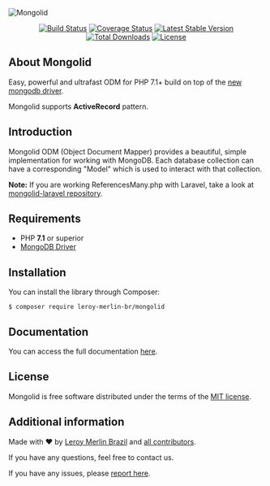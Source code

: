 ![Mongolid](https://user-images.githubusercontent.com/1991286/28967747-fe5c258a-78f2-11e7-91c7-8850ffb32004.png)

<p align="center">
<a href="https://travis-ci.org/leroy-merlin-br/mongolid"><img src="https://travis-ci.org/leroy-merlin-br/mongolid.svg?branch=master" alt="Build Status"></a>
<a href="https://coveralls.io/github/leroy-merlin-br/mongolid?branch=master"><img src="https://coveralls.io/repos/github/leroy-merlin-br/mongolid/badge.svg?branch=master" alt="Coverage Status"></a>
<a href="https://packagist.org/packages/leroy-merlin-br/mongolid"><img src="https://poser.pugx.org/leroy-merlin-br/mongolid/v/stable" alt="Latest Stable Version"></a>
<a href="https://packagist.org/packages/leroy-merlin-br/mongolid"><img src="https://poser.pugx.org/leroy-merlin-br/mongolid/downloads" alt="Total Downloads"></a>
<a href="https://packagist.org/packages/leroy-merlin-br/mongolid"><img src="https://poser.pugx.org/leroy-merlin-br/mongolid/license" alt="License"></a>
</p>

## About Mongolid
Easy, powerful and ultrafast ODM for PHP 7.1+ build on top of the [new mongodb driver](https://docs.mongodb.org/ecosystem/drivers/php/).

Mongolid supports **ActiveRecord** pattern.

## Introduction
Mongolid ODM (Object Document Mapper) provides a beautiful, simple implementation for working with MongoDB. Each database collection can have a corresponding "Model" which is used to interact with that collection.

**Note:** If you are working ReferencesMany.php with Laravel, take a look at [mongolid-laravel repository](https://github.com/leroy-merlin-br/mongolid-laravel).

## Requirements
- PHP **7.1** or superior
- [MongoDB Driver](http://php.net/manual/en/set.mongodb.php)

## Installation
You can install the library through Composer:

```
$ composer require leroy-merlin-br/mongolid
```

## Documentation
You can access the full documentation [here](http://leroy-merlin-br.github.com/mongolid).

## License
Mongolid is free software distributed under the terms of the [MIT license](LICENSE).

## Additional information
Made with ❤ by [Leroy Merlin Brazil](https://github.com/leroy-merlin-br) and [all contributors](https://github.com/leroy-merlin-br/mongolid/graphs/contributors).

If you have any questions, feel free to contact us.

If you have any issues, please [report here](https://github.com/leroy-merlin-br/mongolid/issues).
